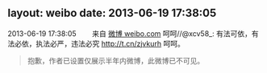 layout: weibo
date: 2013-06-19 17:38:05
---
2013-06-19 17:38:05  &nbsp;&nbsp;&nbsp;&nbsp;&nbsp;&nbsp; 来自 <a href="http://weibo.com/" rel="nofollow">微博 weibo.com</a>
呵呵//@xcv58_: 有法可依，有法必依，执法必严，违法必究 http://t.cn/zjvkurh 呵呵。
>  抱歉，作者已设置仅展示半年内微博，此微博已不可见。 ​​​
